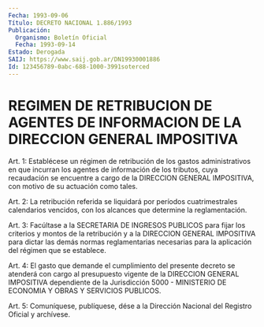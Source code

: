 ```yaml
---
Fecha: 1993-09-06
Título: DECRETO NACIONAL 1.886/1993
Publicación:
  Organismo: Boletín Oficial
  Fecha: 1993-09-14
Estado: Derogada
SAIJ: https://www.saij.gob.ar/DN19930001886
Id: 123456789-0abc-688-1000-3991soterced
---
```

# REGIMEN DE RETRIBUCION DE AGENTES DE INFORMACION DE LA DIRECCION GENERAL IMPOSITIVA

<a id="1"></a>
Art.  1:  Establécese  un régimen de retribución de los gastos administrativos en que incurran  los  agentes de información de los tributos, cuya recaudación se encuentre  a  cargo  de  la DIRECCION GENERAL   IMPOSITIVA,  con  motivo  de  su  actuación  como  tales.

<a id="2"></a>
Art.  2:  La  retribución  referida  se liquidará por períodos cuatrimestrales  calendarios  vencidos,  con  los    alcances   que determine la reglamentación.

<a id="3"></a>
Art.  3:  Facúltase  a la SECRETARIA DE INGRESOS PUBLICOS para fijar los criterios y montos  de  la  retribución  y a la DIRECCION GENERAL  IMPOSITIVA  para  dictar  las  demás normas reglamentarias necesarias  para  la  aplicación  del  régimen  que  se  establece.

<a id="4"></a>
Art.  4:  El  gasto  que  demande el cumplimiento del presente decreto  se  atenderá  con  cargo  al  presupuesto  vigente  de  la DIRECCION GENERAL IMPOSITIVA dependiente  de la Jurisdicción 5000 - MINISTERIO DE ECONOMIA Y OBRAS Y SERVICIOS PUBLICOS.

<a id="5"></a>
Art.  5: Comuníquese, publíquese, dése a la Dirección Nacional del Registro Oficial y archívese.